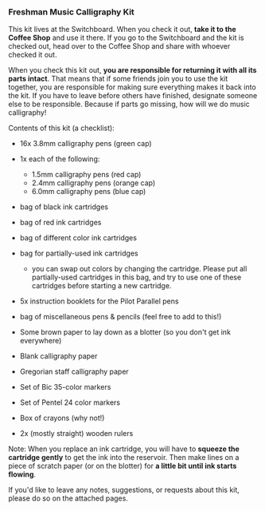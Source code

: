 ### Freshman Music Calligraphy Kit

This kit lives at the Switchboard. When you check it out, **take it to the Coffee Shop** and use it there. If you go to the Switchboard and the kit is checked out, head over to the Coffee Shop and share with whoever checked it out.

When you check this kit out, **you are responsible for returning it with all its parts intact**. That means that if some friends join you to use the kit together, you are responsible for making sure everything makes it back into the kit. If you have to leave before others have finished, designate someone else to be responsible. Because if parts go missing, how will we do music calligraphy!

Contents of this kit (a checklist):

- 16x 3.8mm calligraphy pens (green cap)

- 1x each of the following:

  - 1.5mm calligraphy pens  (red cap)
  - 2.4mm calligraphy pens  (orange cap)
  - 6.0mm calligraphy pens (blue cap)

- bag of black ink cartridges

- bag of red ink cartridges

- bag of different color ink cartridges

- bag for partially-used ink cartridges

  - you can swap out colors by changing the cartridge. Please put all partially-used cartridges in this bag, and try to use one of these cartridges before starting a new cartridge.

- 5x instruction booklets for the Pilot Parallel pens

- bag of miscellaneous pens & pencils (feel free to add to this!)

- Some brown paper to lay down as a blotter (so you don't get ink everywhere)

- Blank calligraphy paper

- Gregorian staff calligraphy paper

- Set of Bic 35-color markers

- Set of Pentel 24 color markers

- Box of crayons (why not!)

- 2x (mostly straight) wooden rulers

  

Note: When you replace an ink cartridge, you will have to **squeeze the cartridge gently** to get the ink into the reservoir. Then make lines on a piece of scratch paper (or on the blotter) for **a little bit until ink starts flowing**.

If you'd like to leave any notes, suggestions, or requests about this kit, please do so on the attached pages.